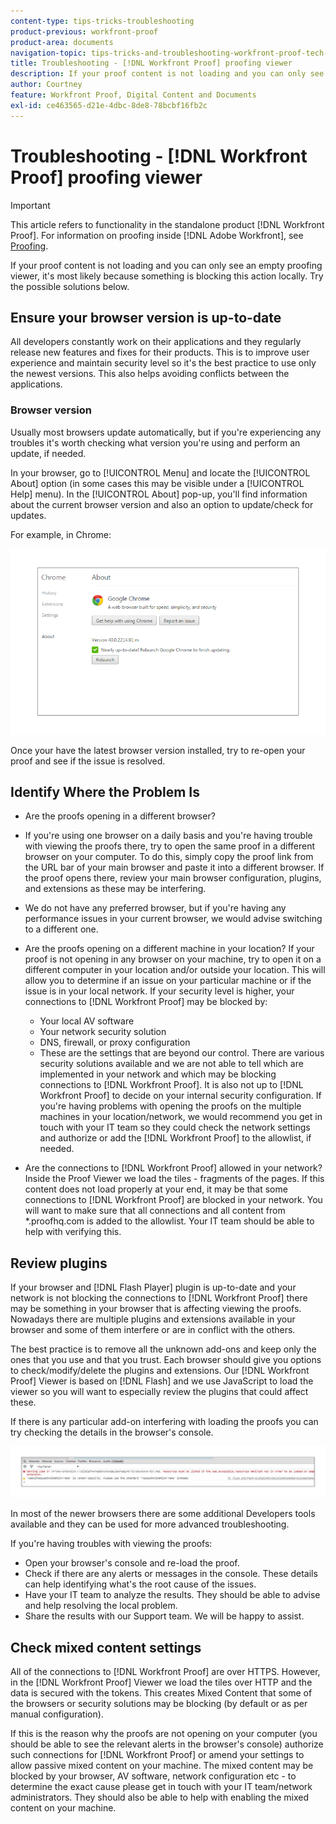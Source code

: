 ```yaml
---
content-type: tips-tricks-troubleshooting
product-previous: workfront-proof
product-area: documents
navigation-topic: tips-tricks-and-troubleshooting-workfront-proof-tech-corner
title: Troubleshooting - [!DNL Workfront Proof] proofing viewer
description: If your proof content is not loading and you can only see an empty proofing viewer, it's most likely because something is blocking this action locally.
author: Courtney
feature: Workfront Proof, Digital Content and Documents
exl-id: ce463565-d21e-4dbc-8de8-78bcbf16fb2c
---
```

# Troubleshooting - [!DNL Workfront Proof] proofing viewer

<!-- Audited: 01/2024 -->

>[!IMPORTANT]
>
>This article refers to functionality in the standalone product [!DNL Workfront Proof]. For information on proofing inside [!DNL Adobe Workfront], see [Proofing](../../../review-and-approve-work/proofing/proofing.md).

If your proof content is not loading and you can only see an empty proofing viewer, it's most likely because something is blocking this action locally. Try the possible solutions below.

## Ensure your browser <!--and [!DNL Flash Player]--> version is up-to-date

All developers constantly work on their applications and they regularly release new features and fixes for their products. This is to improve user experience and maintain security level so it's the best practice to use only the newest versions. This also helps avoiding conflicts between the applications.

<!--
### [!DNL Flash Player] Plugin Version

To check your current [!DNL Flash Player] version visit the [[!DNL Adobe] website](http://www.adobe.com/software/flash/about/).

![ProofView_2.png](assets/proofview-2-350x199.png)

If your version number differs from the one listed for your platform go to the [[!DNL Flash Player] download page](http://get.adobe.com/flashplayer/otherversions/) and get the latest version.

Please note: we do recommend using the original [!DNL Adobe] plugin, so if your browser uses a built-in solution deactivate it and install the [!DNL Adobe] solution.
-->

### Browser version

Usually most browsers update automatically, but if you're experiencing any troubles it's worth checking what version you're using and perform an update, if needed.

In your browser, go to [!UICONTROL Menu] and locate the [!UICONTROL About] option (in some cases this may be visible under a [!UICONTROL Help] menu). In the [!UICONTROL About] pop-up, you'll find information about the current browser version and also an option to update/check for updates.

For example, in Chrome:

![Chrome browser version](assets/proofview-3.png)

Once your have the latest browser version installed, try to re-open your proof and see if the issue is resolved.

<!--
## Ensure Your Local [!DNL Flash] Storage is Available

Our [!DNL Workfront Proof] Viewer is based on Flash, and we store some data about the proofs (i.e., comments, proof tiles, [!DNL Workfront Proof] Viewer settings) on your computer using [!DNL Flash Player]. If the [!DNL Workfront Proof] Viewer opens, but there is no content inside you will want to make sure that the Flash Storage is available on your machine and that [!DNL Workfront Proof] is allowed to use it.

If there is some storage allocated, but you're working with the bigger proofs with multiple pages and comments try to increase the [!DNL Flash] Storage and re-load your proof.

Please see [Problems With Viewing Proofs - [!DNL Flash] Shared Objects Explained](../../../workfront-proof/wp-tech-corner/troubleshooting/view-proof-flash-shared-object.md) for the detailed instructions.
-->

## Identify Where the Problem Is

* Are the proofs opening in a different browser? 
* If you're using one browser on a daily basis and you're having trouble with viewing the proofs there, try to open the same proof in a different browser on your computer. To do this, simply copy the proof link from the URL bar of your main browser and paste it into a different browser. If the proof opens there, review your main browser configuration, plugins, and extensions as these may be interfering.
* We do not have any preferred browser, but if you're having any performance issues in your current browser, we would advise switching to a different one.
* Are the proofs opening on a different machine in your location?
   If your proof is not opening in any browser on your machine, try to open it on a different computer in your location and/or outside your location. This will allow you to determine if an issue on your particular machine or if the issue is in your local network.
   If your security level is higher, your connections to [!DNL Workfront Proof] may be blocked by:

   * Your local AV software
   * Your network security solution
   * DNS, firewall, or proxy configuration
   * These are the settings that are beyond our control. There are various security solutions available and we are not able to tell which are implemented in your network and which may be blocking connections to [!DNL Workfront Proof]. It is also not up to [!DNL Workfront Proof] to decide on your internal security configuration. If you're having problems with opening the proofs on the multiple machines in your location/network, we would recommend you get in touch with your IT team so they could check the network settings and authorize or add the [!DNL Workfront Proof] to the allowlist, if needed.

* Are the connections to [!DNL Workfront Proof] allowed in your network?
   Inside the Proof Viewer we load the tiles - fragments of the pages. If this content does not load properly at your end, it may be that some connections to [!DNL Workfront Proof] are blocked in your network. You will want to make sure that all connections and all content from *.proofhq.com is added to the allowlist. Your IT team should be able to help with verifying this.

## Review plugins

If your browser and [!DNL Flash Player] plugin is up-to-date and your network is not blocking the connections to [!DNL Workfront Proof] there may be something in your browser that is affecting viewing the proofs. Nowadays there are multiple plugins and extensions available in your browser and some of them interfere or are in conflict with the others.

The best practice is to remove all the unknown add-ons and keep only the ones that you use and that you trust. Each browser should give you options to check/modify/delete the plugins and extensions. Our [!DNL Workfront Proof] Viewer is based on [!DNL Flash] and we use JavaScript to load the viewer so you will want to especially review the plugins that could affect these.

If there is any particular add-on interfering with loading the proofs you can try checking the details in the browser's console.

![Browser console](assets/proofview-4.png)

In most of the newer browsers there are some additional Developers tools available and they can be used for more advanced troubleshooting.

If you're having troubles with viewing the proofs:

* Open your browser's console and re-load the proof.
* Check if there are any alerts or messages in the console. These details can help identifying what's the root cause of the issues.
* Have your IT team to analyze the results. They should be able to advise and help resolving the local problem.
* Share the results with our Support team. We will be happy to assist.

## Check mixed content settings

All of the connections to [!DNL Workfront Proof] are over HTTPS. However, in the [!DNL Workfront Proof] Viewer we load the tiles over HTTP and the data is secured with the tokens. This creates Mixed Content that some of the browsers or security solutions may be blocking (by default or as per manual configuration).

If this is the reason why the proofs are not opening on your computer (you should be able to see the relevant alerts in the browser's console) authorize such connections for [!DNL Workfront Proof] or amend your settings to allow passive mixed content on your machine. The mixed content may be blocked by your browser, AV software, network configuration etc - to determine the exact cause please get in touch with your IT team/network administrators. They should also be able to help with enabling the mixed content on your machine.


